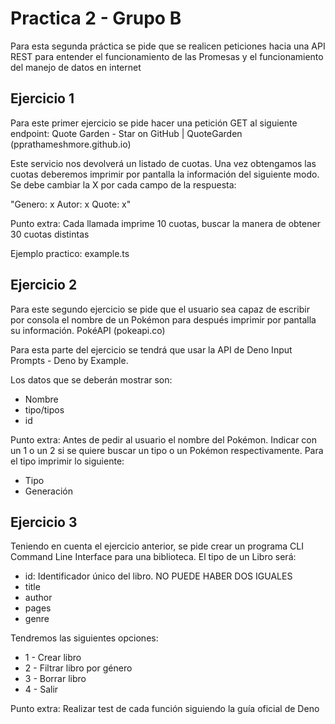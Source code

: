 # Practica 2 - Grupo B
Para esta segunda práctica se pide que se realicen peticiones hacia una API REST para entender el funcionamiento de las Promesas y el funcionamiento del manejo de datos en internet

## Ejercicio 1
Para este primer ejercicio se pide hacer una petición GET al siguiente endpoint: Quote Garden - Star on GitHub | QuoteGarden (pprathameshmore.github.io) 

Este servicio nos devolverá un listado de cuotas. Una vez obtengamos las cuotas deberemos imprimir por pantalla la información del siguiente modo.
Se debe cambiar la X por cada campo de la respuesta:

"Genero: x Autor: x Quote: x"

Punto extra: Cada llamada imprime 10 cuotas, buscar la manera de obtener 30 cuotas distintas

Ejemplo practico: 
example.ts
 
## Ejercicio 2
Para este segundo ejercicio se pide que el usuario sea capaz de escribir por consola el nombre de un Pokémon para después imprimir por pantalla su información. PokéAPI (pokeapi.co)

Para esta parte del ejercicio se tendrá que usar la API de Deno Input Prompts - Deno by Example.

Los datos que se deberán mostrar son:
* Nombre
* tipo/tipos
* id

Punto extra: Antes de pedir al usuario el nombre del Pokémon. Indicar con un 1 o un 2 si se quiere buscar un tipo o un Pokémon respectivamente. Para el tipo imprimir lo siguiente:
* Tipo
* Generación

## Ejercicio 3
Teniendo en cuenta el ejercicio anterior, se pide crear un programa CLI Command Line Interface para una biblioteca. El tipo de un Libro será:

* id: Identificador único del libro. NO PUEDE HABER DOS IGUALES
* title
* author
* pages
* genre

Tendremos las siguientes opciones:
* 1 - Crear libro
* 2 - Filtrar libro por género
* 3 - Borrar libro
* 4 - Salir

Punto extra: Realizar test de cada función siguiendo la guía oficial de Deno